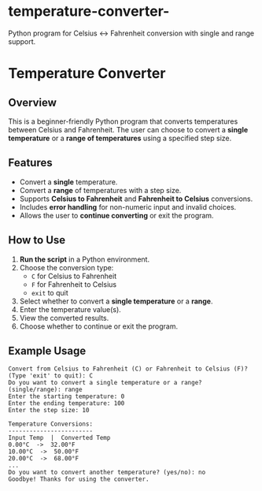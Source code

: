 # temperature-converter-
Python program for Celsius &lt;-> Fahrenheit conversion with single and range support. 

# Temperature Converter

## Overview

This is a beginner-friendly Python program that converts temperatures between Celsius and Fahrenheit. The user can choose to convert a **single temperature** or a **range of temperatures** using a specified step size.

## Features

- Convert a **single** temperature.
- Convert a **range** of temperatures with a step size.
- Supports **Celsius to Fahrenheit** and **Fahrenheit to Celsius** conversions.
- Includes **error handling** for non-numeric input and invalid choices.
- Allows the user to **continue converting** or exit the program.

## How to Use

1. **Run the script** in a Python environment.
2. Choose the conversion type:
   - `C` for Celsius to Fahrenheit
   - `F` for Fahrenheit to Celsius
   - `exit` to quit
3. Select whether to convert a **single temperature** or a **range**.
4. Enter the temperature value(s).
5. View the converted results.
6. Choose whether to continue or exit the program.

## Example Usage

```
Convert from Celsius to Fahrenheit (C) or Fahrenheit to Celsius (F)? (Type 'exit' to quit): C
Do you want to convert a single temperature or a range? (single/range): range
Enter the starting temperature: 0
Enter the ending temperature: 100
Enter the step size: 10

Temperature Conversions:
------------------------
Input Temp  |  Converted Temp
0.00°C  ->  32.00°F
10.00°C  ->  50.00°F
20.00°C  ->  68.00°F
...
Do you want to convert another temperature? (yes/no): no
Goodbye! Thanks for using the converter.
```


